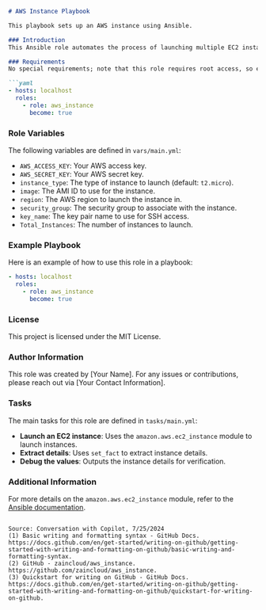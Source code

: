```markdown
# AWS Instance Playbook

This playbook sets up an AWS instance using Ansible.

### Introduction
This Ansible role automates the process of launching multiple EC2 instances on AWS. It is designed to be simple and efficient, leveraging Ansible's capabilities to manage cloud infrastructure.

### Requirements
No special requirements; note that this role requires root access, so either run it in a playbook with a global `become: true`, or invoke the role in your playbook like:

```yaml
- hosts: localhost
  roles:
    - role: aws_instance
      become: true
```

### Role Variables
The following variables are defined in `vars/main.yml`:

- `AWS_ACCESS_KEY`: Your AWS access key.
- `AWS_SECRET_KEY`: Your AWS secret key.
- `instance_type`: The type of instance to launch (default: `t2.micro`).
- `image`: The AMI ID to use for the instance.
- `region`: The AWS region to launch the instance in.
- `security_group`: The security group to associate with the instance.
- `key_name`: The key pair name to use for SSH access.
- `Total_Instances`: The number of instances to launch.

### Example Playbook
Here is an example of how to use this role in a playbook:

```yaml
- hosts: localhost
  roles:
    - role: aws_instance
      become: true
```

### License
This project is licensed under the MIT License.

### Author Information
This role was created by [Your Name]. For any issues or contributions, please reach out via [Your Contact Information].

### Tasks
The main tasks for this role are defined in `tasks/main.yml`:

- **Launch an EC2 instance**: Uses the `amazon.aws.ec2_instance` module to launch instances.
- **Extract details**: Uses `set_fact` to extract instance details.
- **Debug the values**: Outputs the instance details for verification.

### Additional Information
For more details on the `amazon.aws.ec2_instance` module, refer to the [Ansible documentation](https://docs.ansible.com/ansible/latest/collections/amazon/aws/ec2_instance_module.html).
```

Source: Conversation with Copilot, 7/25/2024
(1) Basic writing and formatting syntax - GitHub Docs. https://docs.github.com/en/get-started/writing-on-github/getting-started-with-writing-and-formatting-on-github/basic-writing-and-formatting-syntax.
(2) GitHub - zaincloud/aws_instance. https://github.com/zaincloud/aws_instance.
(3) Quickstart for writing on GitHub - GitHub Docs. https://docs.github.com/en/get-started/writing-on-github/getting-started-with-writing-and-formatting-on-github/quickstart-for-writing-on-github.
